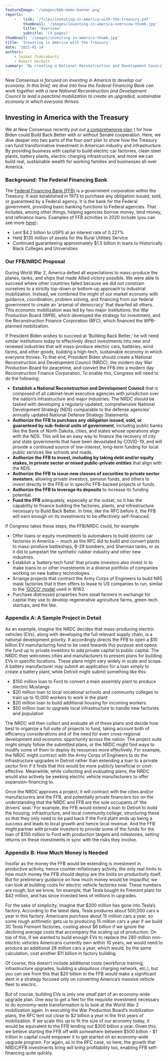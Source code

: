 ```yaml
---
featureImage: '/images/bbb-memo-banner.png'
reports:
    -   link: '/files/investing-in-america-with-the-treasury.pdf'
        thumbnail: '/images/investing-in-america-overview-thumb.jpg'
        title: 'Overview'
        subtitle: '(4 pages)'
thumbnail: '/images/investing-in-america-thumb.jpg'
title: 'Investing in America with the Treasury'
date: '2021-01-14'
authors:
    - Saikat Chakrabarti
    - Robert Hockett
summary: 'By creating a National Reconstruction and Development Council and empowering the Federal Financing Bank in the Treasury, Biden could create the institutions necessary to invest in America and Build Back Better.'
---
```

*New Consensus is focused on investing in America to develop our economy. In this brief, we dive into how the Federal Financing Bank can work together with a new National Reconstruction and Development Council to lead a peactime mobilization to create an upgraded, sustainable economy in which everyone thrives.*

## Investing in America with the Treasury
We at New Consensus recently put out [a comprehensive plan](https://newconsensus.com/files/building-back-better-without-the-senate-further-details.pdf)
) for how Biden could Build Back Better with or without Senate cooperation. Here, we dive deeper into two parts of the four-part plan to show how the Treasury can fund transformative investment in American industry and infrastructure. By providing business with capital to build electric car factories, clean steel plants, battery plants, electric charging infrastructure, and more we can build real, sustainable wealth for working families and businesses all over America.

### Background: The Federal Financing Bank
The [Federal Financing Bank (FFB)](https://ffb.treasury.gov/about/) is a government corporation within the Treasury. It was established in 1973 to purchase any obligation issued, sold, or guaranteed by a Federal agency. It is the bank for the Federal government, providing basic banking functions to Federal agencies. That includes, among other things, helping agencies borrow money, lend money, and refinance loans. Examples of FFB activities in 2020 include (you can see more [here](https://ffb.treasury.gov/reports/monthly-activity-reports/)):
* Lent $4.2 billion to USPS at an interest rate of 0.227%
* Held $135 million of assets for the Rural Utilities Service
* Continued guaranteeing approximately $1.5 billion in loans to Historically Black Colleges and Universities

### Our FFB/NRDC Proposal
During World War 2, America defied all expectations to mass-produce the planes, tanks, and ships that made Allied victory possible. We were able to succeed where other countries failed because we did not constrain ourselves to a strictly top-down or bottom-up approach to industrial mobilization. Instead, we combined the might of our market economy with guidance, coordination, problem solving,  and financing from our federal government to create an ‘arsenal of democracy’ that dwarfed all others. This economic mobilization was led by two major institutions: the War Production Board (WPB), which developed the strategy for investment, and the Reconstruction Finance Corporation (RFC), which financed the WPB-planned mobilization.

If President Biden wishes to succeed at ‘Building Back Better,’ he will need similar institutions today to effectively direct investments into new and renewed industries that will mass-produce electric cars, batteries, wind farms, and other goods, building a high-tech, sustainable economy in which everyone thrives. To that end, President Biden should create a National Reconstruction and Development Council (NRDC), the modern day War Production Board for peacetime, and convert the FFB into a modern day Reconstruction Finance Corporation. To enable this, Congress will need to do the following:

* **Establish a National Reconstruction and Development Council** that is composed of all cabinet-level executive agencies with jurisdiction over the nation’s infrastructure and major industries. The NRDC should be tasked with developing a regularly-updated, comprehensive National Development Strategy (NDS) comparable to the defense agencies’ annually updated National Defense Strategy Statements.
* **Authorize the FFB to purchase any obligation issued, sold, or guaranteed by sub-federal units of government**, including public banks like the Bank of North Dakota, cities, and states whose operations align with the NDS. This will be an easy way to finance the recovery of city and state governments that have been devastated by COVID-19, and will provide a continued source of low-interest, long-term funding for local public services like schools and roads.
* **Authorize the FFB to invest, including by taking debt and/or equity stakes, in private sector or mixed public-private entities** that align with the NDS.
* **Authorize the FFB to issue new classes of securities to private sector investors**, allowing private investors, pension funds, and others to invest directly in the FFB or in specific FFB-backed projects or funds.
* **Authorize the FFB to leverage its deposits** to increase its funding potential.
* **Fund the FFB** adequately, especially at the outset, so it has the capability to finance building the factories, plants, and infrastructure necessary to Build Back Better. In time, like the RFC before it, the FFB will earn enough on its investments to be effectively self-financed.

If Congress takes these steps, the FFB/NRDC could, for example:

* Offer loans or equity investments to automakers to build electric car factories in America -- much as the RFC did to build and convert plants to mass-produce battleships, B-29 bombers, and Sherman tanks, or as it did to jumpstart the synthetic rubber industry and other new industries.
* Establish a ‘battery-tech fund’ that private investors also invest in to make loans to or other investments in a diverse portfolio of companies working on new battery technologies.
* Arrange projects that contract the Army Corps of Engineers to build N95 mask factories that it then offers to lease to US companies to run, similar to the [‘GOCO’ model](https://www.politico.com/news/magazine/2020/03/19/coronavirus-defense-production-world-war-two-lessons-135814) used in WW2.
* Purchase distressed properties from small farmers in exchange for capital they use to develop regenerative agriculture farms, green-tech startups, and the like.

### Appendix A: A Sample Project in Detail
As an example, imagine the NRDC decides that mass-producing electric vehicles (EVs), along with developing the full relevant supply chain, is a national development priority. It accordingly directs the FFB to open a $10 billion EV manufacturing fund to be used towards this purpose and opens the fund up to private investors to add private capital to public capital. The NRDC then welcomes cities and manufacturers to present plans for building EVs in specific locations. These plans might vary widely in scale and scope. A battery manufacturer may submit an application for a loan simply to create a battery plant, while Detroit might submit something like this:

* $150 million loan to Ford to convert a main assembly plant to produce electric Mustangs
* $20 million loan to local vocational schools and community colleges to train up to 10,000 workers to work in the plant
* $20 million loan to build additional housing for incoming workers
* $50 million loan to upgrade local infrastructure to handle new factories and population

The NRDC will then collect and evaluate all of these plans and decide how best to organize a full suite of projects to fund, taking account both of efficiency considerations and of the need for even cross-regional development and economic opportunity across the nation. The project suite might simply follow the submitted plans, or the NRDC might find ways to modify some of them to deploy its resources more effectively. For example, the NRDC might contract with the Army Corps of Engineers to do the infrastructure upgrades in Detroit rather than extending a loan to a private sector firm if it finds that this would be more publicly beneficial or cost-effective. Meanwhile, while collecting and evaluating plans, the NRDC would also actively be seeking electric vehicle manufacturers to offer expansion-financing to.

Once the NRDC approves a project, it will contract with the cities and/or manufacturers and the FFB, and potentially private financiers too on the understanding that the NRDC and FFB are the sole occupants of ‘the drivers’ seat.’ For example, the FFB would extend a loan to Detroit to build the housing, infrastructure, and local community college, structuring these so that they only need to be paid back if the Ford plant ends up being a success and leads to local growth and hence local revenue. And the FFB might partner with private investors to provide some of the funds for the loan of $150 million to Ford with production targets and milestones, setting returns on these investments in sync with the risks they involve.

### Appendix B: How Much Money is Needed
Insofar as the money the FFB would be extending is investment in productive activity, hence counter-inflationary activity, the only real limits to how much money the FFB should deploy are the limits on productivity itself. But for preliminary guidance on how much money would be impactful, we can look at building costs for electric vehicle factories now. These numbers are rough, but we know, for example, that Tesla bought its Fremont plant for $42 million, and has since invested tens of millions in upgrades.

For the sake of simplicity, imagine that $200 million has gone into Tesla’s  factory. According to the latest data, Tesla produces about 500,000 cars a year in this factory. Americans purchase about 15 million cars a year, so some rough arithmetic gets us to producing 15 million cars a year if we build 30 Tesla Fremont factories, costing about $6 billion if we ignore the declining average costs that accompany the scaling up of production. On top of this, if we wanted to build enough EVs to replace the 280 million non-electric vehicles Americans currently own within 10 years, we would need to produce an additional 28 million cars a year, which would, by the same calculation, cost another $11 billion in factory building.

Of course, this doesn’t include additional costs (workforce training, infrastructure upgrades, building a ubiquitous charging network, etc.), but you can see from this that $20 billion in the FFB would make a significant dent in a strategy focused only on converting America’s massive vehicle fleet to electric.

But of course, building EVs is only one small part of an economy-wide upgrade plan. One way to get a feel for the requisite investment necessary to do economy-wide transformation is to look at the World War 2 mobilization again. In executing the War Production Board’s mobilization plans, the RFC lent out close to $2 billion a year in the first years of mobilization. If we scale this up to fit the size of our economy today, it would be equivalent to the FFB lending out $300 billion a year. Given this, we believe starting the FFB off with somewhere between $500 billion - $1 trillion in capital could empower it to get started on an economy-wide upgrade program. For again, as in the RFC case, so here, the growth that NRDC/FFB investments bring will bring profitability too, enabling FFB self-financing quite quickly.
